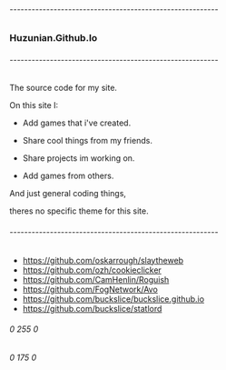 ######  ---------------------------------------------------------

### Huzunian.Github.Io

######  ---------------------------------------------------------


The source code for my site.

On this site I:

- Add games that i've created.

- Share cool things from my friends.

- Share projects im working on.

- Add games from others.

And just general coding things,

theres no specific theme for this site.

###### ---------------------------------------------------------

- https://github.com/oskarrough/slaytheweb
- https://github.com/ozh/cookieclicker
- https://github.com/CamHenlin/Roguish
- https://github.com/FogNetwork/Avo
- https://github.com/buckslice/buckslice.github.io
- https://github.com/buckslice/statlord

###### 0 255 0
###### 0 175 0
